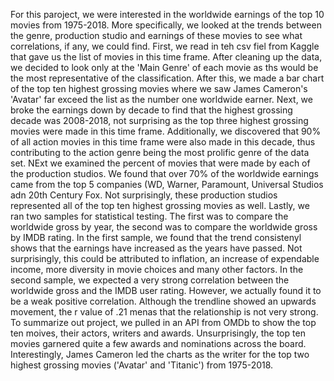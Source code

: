 For this paroject, we were interested in the worldwide earnings of the top 10 movies from 1975-2018.  More specifically, we looked at the trends between the genre, production studio and earnings of these movies to see what correlations, if any, we could find. First, we read in teh csv fiel from Kaggle that gave us the list of movies in this time frame. After cleaning up the data, we decided to look only at the 'Main Genre' of each movie as ths would be the most representative of the classification.
    After this, we made a bar chart of the top ten highest grossing movies where we saw James Cameron's 'Avatar' far exceed the list as the number one worldwide earner. Next, we broke the earnings down by decade to find that the highest grossing decade was 2008-2018, not surprising as the top three highest grossing movies were made in this time frame. Additionally, we discovered that 90% of all action movies in this time frame were also made in this decade, thus contributing to the action genre being the most prolific genre of the data set. NExt we examined the percent of movies that were made by each of the production studios. We found that over 70% of the worldwide earnings came from the top 5 companies (WD, Warner, Paramount, Universal Studios adn 20th Century Fox. Not surprisingly, these production studios represented all of the top ten highest grossing movies as well.
    Lastly, we ran two samples for statistical testing. The first was to compare the worldwide gross by year, the second was to compare the worldwide gross by IMDB rating. In the first sample, we found that the trend consistenyl shows that the earnings have increased as the years have passed. Not surprisingly, this could be attributed to inflation, an increase of expendable income, more diversity in movie choices and many other factors. In the second sample, we expected a very strong correlation between the worldwide gross and the IMDB user rating. However, we actually found it to be a weak positive correlation. Although the trendline showed an upwards movement, the r value of .21 menas that the relationship is not very strong.
    To summarize out project, we pulled in an API from OMDb to show the top ten moives, their actors, writers and awards. Unsurprisingly, the top ten movies garnered quite a few awards and nominations across the board. Interestingly, James Cameron led the charts as the writer for the top two highest grossing movies ('Avatar' and 'Titanic') from 1975-2018.